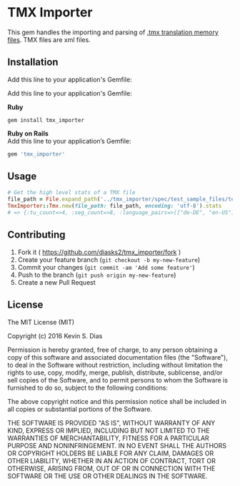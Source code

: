 # TMX Importer

This gem handles the importing and parsing of [.tmx translation memory files](http://www.ttt.org/oscarstandards/tmx/tmx14-20020710.htm). TMX files are xml files.

## Installation

Add this line to your application's Gemfile:

Add this line to your application's Gemfile:

**Ruby**  
```
gem install tmx_importer
```

**Ruby on Rails**  
Add this line to your application’s Gemfile:  
```ruby 
gem 'tmx_importer'
```

## Usage

```ruby
# Get the high level stats of a TMX file
file_path = File.expand_path('../tmx_importer/spec/test_sample_files/test_tm(utf-8).tmx')
TmxImporter::Tmx.new(file_path: file_path, encoding: 'utf-8').stats
# => {:tu_count=>4, :seg_count=>8, :language_pairs=>[["de-DE", "en-US"]]}
```

## Contributing

1. Fork it ( https://github.com/diasks2/tmx_importer/fork )
2. Create your feature branch (`git checkout -b my-new-feature`)
3. Commit your changes (`git commit -am 'Add some feature'`)
4. Push to the branch (`git push origin my-new-feature`)
5. Create a new Pull Request

## License

The MIT License (MIT)

Copyright (c) 2016 Kevin S. Dias

Permission is hereby granted, free of charge, to any person obtaining a copy
of this software and associated documentation files (the "Software"), to deal
in the Software without restriction, including without limitation the rights
to use, copy, modify, merge, publish, distribute, sublicense, and/or sell
copies of the Software, and to permit persons to whom the Software is
furnished to do so, subject to the following conditions:

The above copyright notice and this permission notice shall be included in
all copies or substantial portions of the Software.

THE SOFTWARE IS PROVIDED "AS IS", WITHOUT WARRANTY OF ANY KIND, EXPRESS OR
IMPLIED, INCLUDING BUT NOT LIMITED TO THE WARRANTIES OF MERCHANTABILITY,
FITNESS FOR A PARTICULAR PURPOSE AND NONINFRINGEMENT. IN NO EVENT SHALL THE
AUTHORS OR COPYRIGHT HOLDERS BE LIABLE FOR ANY CLAIM, DAMAGES OR OTHER
LIABILITY, WHETHER IN AN ACTION OF CONTRACT, TORT OR OTHERWISE, ARISING FROM,
OUT OF OR IN CONNECTION WITH THE SOFTWARE OR THE USE OR OTHER DEALINGS IN
THE SOFTWARE.
